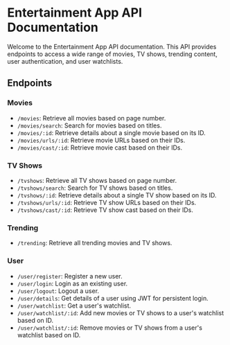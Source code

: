 # Entertainment App API Documentation

Welcome to the Entertainment App API documentation. This API provides endpoints to access a wide range of movies, TV shows, trending content, user authentication, and user watchlists.

## Endpoints

### Movies

- `/movies`: Retrieve all movies based on page number.
- `/movies/search`: Search for movies based on titles.
- `/movies/:id`: Retrieve details about a single movie based on its ID.
- `/movies/urls/:id`: Retrieve movie URLs based on their IDs.
- `/movies/cast/:id`: Retrieve movie cast based on their IDs.

### TV Shows

- `/tvshows`: Retrieve all TV shows based on page number.
- `/tvshows/search`: Search for TV shows based on titles.
- `/tvshows/:id`: Retrieve details about a single TV show based on its ID.
- `/tvshows/urls/:id`: Retrieve TV show URLs based on their IDs.
- `/tvshows/cast/:id`: Retrieve TV show cast based on their IDs.

### Trending

- `/trending`: Retrieve all trending movies and TV shows.

### User

- `/user/register`: Register a new user.
- `/user/login`: Login as an existing user.
- `/user/logout`: Logout a user.
- `/user/details`: Get details of a user using JWT for persistent login.
- `/user/watchlist`: Get a user's watchlist.
- `/user/watchlist/:id`: Add new movies or TV shows to a user's watchlist based on ID.
- `/user/watchlist/:id`: Remove movies or TV shows from a user's watchlist based on ID.




